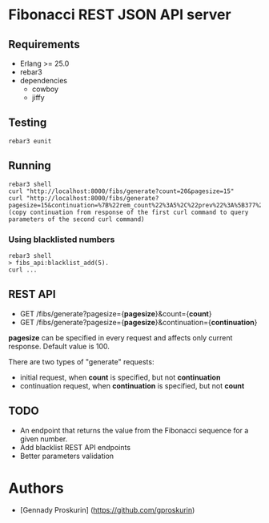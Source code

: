# Fibonacci REST JSON API server

## Requirements
- Erlang >= 25.0
- rebar3
- dependencies
  - cowboy
  - jiffy

## Testing
```
rebar3 eunit
```

## Running
```
rebar3 shell
curl "http://localhost:8000/fibs/generate?count=20&pagesize=15"
curl "http://localhost:8000/fibs/generate?pagesize=15&continuation=%7B%22rem_count%22%3A5%2C%22prev%22%3A%5B377%2C233%5D%7D"
(copy continuation from response of the first curl command to query parameters of the second curl command)
```

### Using blacklisted numbers
```
rebar3 shell
> fibs_api:blacklist_add(5).
curl ...
```

## REST API
- GET /fibs/generate?pagesize={**pagesize**}&count={**count**}
- GET /fibs/generate?pagesize={**pagesize**}&continuation={**continuation**}

**pagesize** can be specified in every request and affects only current response. Default value is 100.

There are two types of "generate" requests:
- initial request, when **count** is specified, but not **continuation**
- continuation request, when **continuation** is specified, but not **count**

## TODO
- An endpoint that returns the value from the Fibonacci sequence for a given number.
- Add blacklist REST API endpoints
- Better parameters validation

# Authors
- [Gennady Proskurin] (https://github.com/gproskurin)

